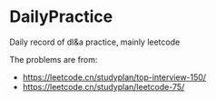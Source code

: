 # DailyPractice
Daily record of dl&amp;a practice, mainly leetcode

The problems are from: 

- https://leetcode.cn/studyplan/top-interview-150/
- https://leetcode.cn/studyplan/leetcode-75/
